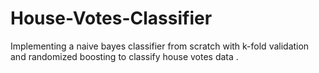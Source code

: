 # House-Votes-Classifier
Implementing a naive bayes classifier from scratch with k-fold validation and randomized boosting to classify house votes data .
